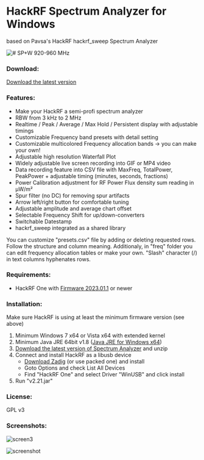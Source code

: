 # HackRF Spectrum Analyzer for Windows
based on Pavsa's HackRF hackrf_sweep Spectrum Analyzer

![# SP+W 920-960 MHz](https://github.com/user-attachments/assets/e2437acd-83d6-4ac5-9b82-443aa10c15ec)

### Download:
[Download the latest version](https://github.com/voxo22/hackrf-spectrum-analyzer/releases) 

### Features:
- Make your HackRF a semi-profi spectrum analyzer
- RBW from 3 kHz to 2 MHz
- Realtime / Peak / Average / Max Hold / Persistent display with adjustable timings
- Customizable Frequency band presets with detail setting
- Customizable multicolored Frequency allocation bands -> you can make your own!
- Adjustable high resolution Waterfall Plot
- Widely adjustable live screen recording into GIF or MP4 video
- Data recording feature into CSV file with MaxFreq, TotalPower, PeakPower + adjustable timing (minutes, seconds, fractions)
- Power Calibration adjustment for RF Power Flux density sum reading in µW/m²
- Spur filter (no DC) for removing spur artifacts
- Arrow left/right button for comfortable tuning
- Adjustable amplitude and average chart offset
- Selectable Frequency Shift for up/down-converters
- Switchable Datestamp
- hackrf_sweep integrated as a shared library

You can customize "presets.csv" file by adding or deleting requested rows. Follow the structure and column meaning.
Additionaly, in "freq" folder you can edit frequency allocation tables or make your own. "Slash" character (/) in text columns hyphenates rows.

### Requirements:
* HackRF One with [Firmware 2023.01.1](https://github.com/mossmann/hackrf/releases/tag/v2023.01.1) or newer 

### Installation:
Make sure HackRF is using at least the minimum firmware version (see above) 

1. Minimum Windows 7 x64 or Vista x64 with extended kernel
2. Minimum Java JRE 64bit v1.8 ([Java JRE for Windows x64](http://www.oracle.com/technetwork/java/javase/downloads/jre8-downloads-2133155.html)) 
3. [Download the latest version of Spectrum Analyzer](https://github.com/voxo22/hackrf-spectrum-analyzer/releases) and unzip
4. Connect and install HackRF as a libusb device
    - [Download Zadig](https://zadig.akeo.ie/) (or use packed one) and install
    - Goto Options and check List All Devices
    - Find "HackRF One" and select Driver "WinUSB" and click install
5. Run "v2.21.jar"

### License:
GPL v3 

### Screenshots:
![screen3](https://github.com/user-attachments/assets/e814fb42-3696-4fcb-b692-c714d128670e)

![screenshot](spectrum_1805-1880.gif "screenshot")
